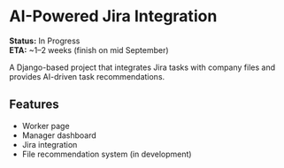 # AI-Powered Jira Integration

**Status:** In Progress  
**ETA:** ~1–2 weeks (finish on mid September)

A Django-based project that integrates Jira tasks with company files 
and provides AI-driven task recommendations.  

## Features
- Worker page
- Manager dashboard
- Jira integration
- File recommendation system (in development)

